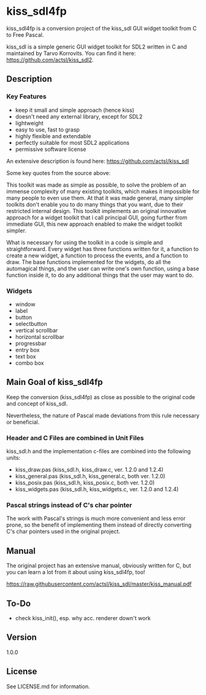 # kiss_sdl4fp

kiss_sdl4fp is a conversion project of the kiss_sdl GUI widget toolkit from C to Free Pascal.

kiss_sdl is a simple generic GUI widget toolkit for SDL2 written in C and
maintained by Tarvo Korrovits. You can find it here: https://github.com/actsl/kiss_sdl2.

## Description

### Key Features

* keep it small and simple approach (hence kiss)
* doesn't need any external library, except for SDL2
* lightweight
* easy to use, fast to grasp
* highly flexible and extendable
* perfectly suitable for most SDL2 applications
* permissive software license

An extensive description is found here: https://github.com/actsl/kiss_sdl

Some key quotes from the source above:

This toolkit was made as simple as possible, to solve the problem of an immense complexity of many existing toolkits, which makes it impossible for many people to even use them. At that it was made general, many simpler toolkits don't enable you to do many things that you want, due to their restricted internal design. This toolkit implements an original innovative approach for a widget toolkit that i call principal GUI, going further from immediate GUI, this new approach enabled to make the widget toolkit simpler.

What is necessary for using the toolkit in a code is simple and straightforward. Every widget has three functions written for it, a function to create a new widget, a function to process the events, and a function to draw. The base functions implemented for the widgets, do all the automagical things, and the user can write one's own function, using a base function inside it, to do any additional things that the user may want to do.

### Widgets

* window
* label
* button
* selectbutton
* vertical scrollbar
* horizontal scrollbar
* progressbar
* entry box
* text box
* combo box

## Main Goal of kiss_sdl4fp

Keep the conversion (kiss_sdl4fp) as close as possible to the original code and
concept of kiss_sdl.

Nevertheless, the nature of Pascal made deviations from this rule necessary or
beneficial.

### Header and C Files are combined in Unit Files

kiss_sdl.h and the implementation c-files are combined into the following units:

* kiss_draw.pas (kiss_sdl.h, kiss_draw.c, ver. 1.2.0 and 1.2.4)
* kiss_general.pas (kiss_sdl.h, kiss_general.c, both ver. 1.2.0)
* kiss_posix.pas (kiss_sdl.h, kiss_posix.c, both ver. 1.2.0)
* kiss_widgets.pas (kiss_sdl.h, kiss_widgets.c, ver. 1.2.0 and 1.2.4)

### Pascal strings instead of C's char pointer

The work with Pascal's strings is much more convenient and less error prone, so
the benefit of implementing them instead of directly converting C's char
pointers used in the original project.


## Manual

The original project has an extensive manual, obviously written for C, but you
can learn a lot from it about using kiss_sdl4fp, too!

https://raw.githubusercontent.com/actsl/kiss_sdl/master/kiss_manual.pdf

## To-Do

* check kiss_init(), esp. why acc. renderer down't work

## Version

1.0.0

## License

See LICENSE.md for information.


